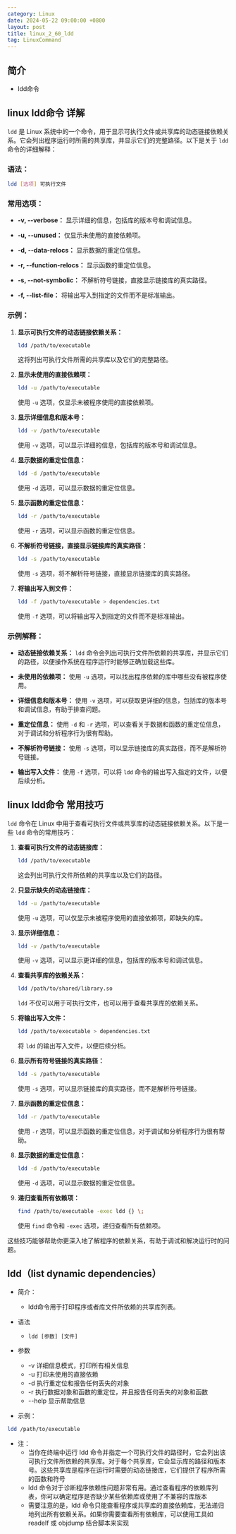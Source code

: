 ```yaml
---
category: Linux
date: 2024-05-22 09:00:00 +0800
layout: post
title: linux_2_60_ldd
tag: LinuxCommand
---
```

## 简介

+ ldd命令

## linux ldd命令 详解

`ldd` 是 Linux 系统中的一个命令，用于显示可执行文件或共享库的动态链接依赖关系。它会列出程序运行时所需的共享库，并显示它们的完整路径。以下是关于 `ldd` 命令的详细解释：

### 语法：

```bash
ldd [选项] 可执行文件
```

### 常用选项：

- **-v, --verbose：** 显示详细的信息，包括库的版本号和调试信息。

- **-u, --unused：** 仅显示未使用的直接依赖项。

- **-d, --data-relocs：** 显示数据的重定位信息。

- **-r, --function-relocs：** 显示函数的重定位信息。

- **-s, --not-symbolic：** 不解析符号链接，直接显示链接库的真实路径。

- **-f, --list-file：** 将输出写入到指定的文件而不是标准输出。

### 示例：

1. **显示可执行文件的动态链接依赖关系：**
   ```bash
   ldd /path/to/executable
   ```
   这将列出可执行文件所需的共享库以及它们的完整路径。

2. **显示未使用的直接依赖项：**
   ```bash
   ldd -u /path/to/executable
   ```
   使用 `-u` 选项，仅显示未被程序使用的直接依赖项。

3. **显示详细信息和版本号：**
   ```bash
   ldd -v /path/to/executable
   ```
   使用 `-v` 选项，可以显示详细的信息，包括库的版本号和调试信息。

4. **显示数据的重定位信息：**
   ```bash
   ldd -d /path/to/executable
   ```
   使用 `-d` 选项，可以显示数据的重定位信息。

5. **显示函数的重定位信息：**
   ```bash
   ldd -r /path/to/executable
   ```
   使用 `-r` 选项，可以显示函数的重定位信息。

6. **不解析符号链接，直接显示链接库的真实路径：**
   ```bash
   ldd -s /path/to/executable
   ```
   使用 `-s` 选项，将不解析符号链接，直接显示链接库的真实路径。

7. **将输出写入到文件：**
   ```bash
   ldd -f /path/to/executable > dependencies.txt
   ```
   使用 `-f` 选项，可以将输出写入到指定的文件而不是标准输出。

### 示例解释：

- **动态链接依赖关系：** `ldd` 命令会列出可执行文件所依赖的共享库，并显示它们的路径，以便操作系统在程序运行时能够正确加载这些库。

- **未使用的依赖项：** 使用 `-u` 选项，可以找出程序依赖的库中哪些没有被程序使用。

- **详细信息和版本号：** 使用 `-v` 选项，可以获取更详细的信息，包括库的版本号和调试信息，有助于排查问题。

- **重定位信息：** 使用 `-d` 和 `-r` 选项，可以查看关于数据和函数的重定位信息，对于调试和分析程序行为很有帮助。

- **不解析符号链接：** 使用 `-s` 选项，可以显示链接库的真实路径，而不是解析符号链接。

- **输出写入文件：** 使用 `-f` 选项，可以将 `ldd` 命令的输出写入指定的文件，以便后续分析。

## linux ldd命令 常用技巧

`ldd` 命令在 Linux 中用于查看可执行文件或共享库的动态链接依赖关系。以下是一些 `ldd` 命令的常用技巧：

1. **查看可执行文件的动态链接库：**
   ```bash
   ldd /path/to/executable
   ```
   这会列出可执行文件所依赖的共享库以及它们的路径。

2. **只显示缺失的动态链接库：**
   ```bash
   ldd -u /path/to/executable
   ```
   使用 `-u` 选项，可以仅显示未被程序使用的直接依赖项，即缺失的库。

3. **显示详细信息：**
   ```bash
   ldd -v /path/to/executable
   ```
   使用 `-v` 选项，可以显示更详细的信息，包括库的版本号和调试信息。

4. **查看共享库的依赖关系：**
   ```bash
   ldd /path/to/shared/library.so
   ```
   `ldd` 不仅可以用于可执行文件，也可以用于查看共享库的依赖关系。

5. **将输出写入文件：**
   ```bash
   ldd /path/to/executable > dependencies.txt
   ```
   将 `ldd` 的输出写入文件，以便后续分析。

6. **显示所有符号链接的真实路径：**
   ```bash
   ldd -s /path/to/executable
   ```
   使用 `-s` 选项，可以显示链接库的真实路径，而不是解析符号链接。

7. **显示函数的重定位信息：**
   ```bash
   ldd -r /path/to/executable
   ```
   使用 `-r` 选项，可以显示函数的重定位信息，对于调试和分析程序行为很有帮助。

8. **显示数据的重定位信息：**
   ```bash
   ldd -d /path/to/executable
   ```
   使用 `-d` 选项，可以显示数据的重定位信息。

9. **递归查看所有依赖项：**
   ```bash
   find /path/to/executable -exec ldd {} \;
   ```
   使用 `find` 命令和 `-exec` 选项，递归查看所有依赖项。

这些技巧能够帮助你更深入地了解程序的依赖关系，有助于调试和解决运行时的问题。

## ldd（list dynamic dependencies）

+ 简介：
  + ldd命令用于打印程序或者库文件所依赖的共享库列表。

+ 语法
  + `ldd [参数] [文件]`

+ 参数
  + -v 详细信息模式，打印所有相关信息 
  + -u 打印未使用的直接依赖 
  + -d 执行重定位和报告任何丢失的对象 
  + -r 执行数据对象和函数的重定位，并且报告任何丢失的对象和函数 
  + --help 显示帮助信息

+ 示例：
```bash 
ldd /path/to/executable
```

+ 注：
  + 当你在终端中运行 ldd 命令并指定一个可执行文件的路径时，它会列出该可执行文件所依赖的共享库。对于每个共享库，它会显示库的路径和版本号。这些共享库是程序在运行时需要的动态链接库，它们提供了程序所需的函数和符号
  + ldd 命令对于诊断程序依赖性问题非常有用。通过查看程序的依赖库列表，你可以确定程序是否缺少某些依赖库或使用了不兼容的库版本
  + 需要注意的是，ldd 命令只能查看程序或共享库的直接依赖库，无法递归地列出所有依赖关系。如果你需要查看所有依赖库，可以使用工具如 readelf 或 objdump 结合脚本来实现